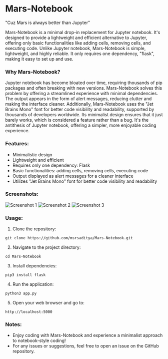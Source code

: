 # Mars-Notebook
"Cuz Mars is always better than Jupyter"

Mars-Notebook is a minimal drop-in replacement for Jupyter notebook. It's designed to provide a lightweight and efficient alternative to Jupyter, offering only basic functionalities like adding cells, removing cells, and executing code. Unlike Jupyter notebook, Mars-Notebook is simple, lightweight, and highly reliable. It only requires one dependency, "flask", making it easy to set up and use.

### Why Mars-Notebook?
Jupyter notebook has become bloated over time, requiring thousands of pip packages and often breaking with new versions. Mars-Notebook solves this problem by offering a streamlined experience with minimal dependencies. The output appears in the form of alert messages, reducing clutter and making the interface cleaner. Additionally, Mars-Notebook uses the "Jet Brains Mono" font for better code visibility and readability, supported by thousands of developers worldwide. Its minimalist design ensures that it just barely works, which is considered a feature rather than a bug. It's the antithesis of Jupyter notebook, offering a simpler, more enjoyable coding experience.

### Features:
- Minimalistic design
- Lightweight and efficient
- Requires only one dependency: Flask
- Basic functionalities: adding cells, removing cells, executing code
- Output displayed as alert messages for a cleaner interface
- Utilizes "Jet Brains Mono" font for better code visibility and readability

### Screenshots:

![Screenshot 1](link_to_screenshot_1)
![Screenshot 2](link_to_screenshot_2)
![Screenshot 3](link_to_screenshot_3)

### Usage:
1. Clone the repository:
```
git clone https://github.com/msrsaditya/Mars-Notebook.git
```
2. Navigate to the project directory:
```
cd Mars-Notebook
```
3. Install dependencies:
```
pip3 install flask
```
4. Run the application:
```
python3 app.py
```
5. Open your web browser and go to:
```
http://localhost:5000
```

### Notes:
- Enjoy coding with Mars-Notebook and experience a minimalist approach to notebook-style coding!
- For any issues or suggestions, feel free to open an issue on the GitHub repository.
